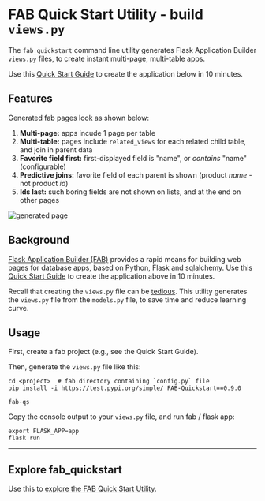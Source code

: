 # FAB Quick Start Utility - build `views.py`
The `fab_quickstart` command line utility generates Flask Application Builder `views.py` files, to create instant multi-page, multi-table apps.

Use this [Quick Start Guide](https://github.com/valhuber/fab-quickstart/wiki) to create the application below in 10 minutes.

## Features
Generated fab pages look as shown below:
1. __Multi-page:__ apps incude 1 page per table
1. __Multi-table:__ pages include `related_views` for each related child table, and join in parent data
1. __Favorite field first:__ first-displayed field is "name", or _contains_ "name" (configurable)
1. __Predictive joins:__ favorite field of each parent is shown (product _name_ - not product _id_)
1. __Ids last:__ such boring fields are not shown on lists, and at the end on other pages

![generated page](https://drive.google.com/uc?export=view&id=1Q3cG-4rQ6Q6RdZppvkrQzCDhDYHnk-F6)


## Background
[Flask Application Builder (FAB)](https://github.com/dpgaspar/Flask-AppBuilder) provides a rapid means for building web pages for database apps, based on Python, Flask and sqlalchemy.  Use this [Quick Start Guide](https://github.com/valhuber/fab-quickstart/wiki) to create the application above in 10 minutes.


Recall that creating the `views.py` file can be [tedious](https://github.com/valhuber/fab-quickstart/wiki#key-fab-inputs-modelspy-and-viewspy).  This utility generates the `views.py` file from the `models.py` file, to save time and reduce learning curve.


## Usage
First, create a fab project (e.g., see the Quick Start Guide).

Then, generate the `views.py` file like this:

```
cd <project>  # fab directory containing `config.py` file
pip install -i https://test.pypi.org/simple/ FAB-Quickstart==0.9.0

fab-qs
```

Copy the console output to your `views.py` file, and run fab / flask app:

```
export FLASK_APP=app
flask run
```



***
## Explore fab_quickstart
Use this to [explore the FAB Quick Start Utility](https://github.com/valhuber/fab-quickstart/wiki/Explore-fab_quickstart).

